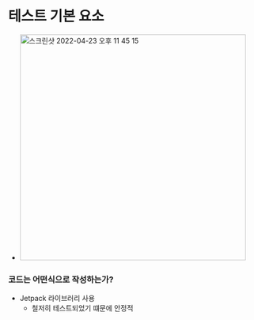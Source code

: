 # 테스트 기본 요소
* <img width="456" alt="스크린샷 2022-04-23 오후 11 45 15" src="https://user-images.githubusercontent.com/51182964/164910927-4b7f75a1-9b4d-454f-8537-f1a0fc04913c.png">
### 코드는 어떤식으로 작성하는가?
* Jetpack 라이브러리 사용
  * 철저히 테스트되었기 떄문에 안정적

